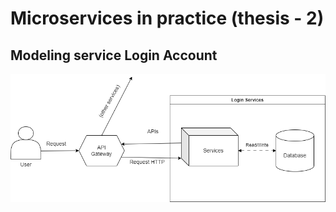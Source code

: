 # Microservices in practice (thesis - 2)

## Modeling service Login Account

![overall](https://raw.githubusercontent.com/Darrell-Ha/hust-thesis-2/master/docs/images/project/overall.png)

##